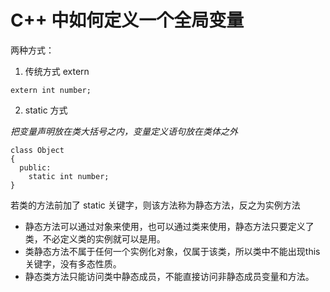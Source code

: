 # C++ 中如何定义一个全局变量

两种方式：

1. 传统方式 extern

```
extern int number;

```
2. static 方式

_把变量声明放在类大括号之内，变量定义语句放在类体之外_
```
class Object
{
  public:
    static int number;
}

```

若类的方法前加了 static 关键字，则该方法称为静态方法，反之为实例方法
* 静态方法可以通过对象来使用，也可以通过类来使用，静态方法只要定义了类，不必定义类的实例就可以是用。
* 类静态方法不属于任何一个实例化对象，仅属于该类，所以类中不能出现this关键字，没有多态性质。
* 静态类方法只能访问类中静态成员，不能直接访问非静态成员变量和方法。
